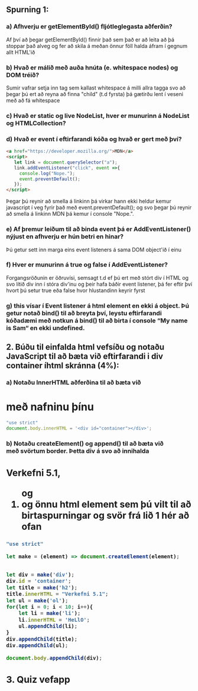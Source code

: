 ## Spurning 1:
### a) Afhverju er getElementById() fljótleglegasta aðferðin?
Af því að þegar getElementById() finnir það sem það er að leita að þá stoppar það alveg og fer að skila á meðan önnur föll halda áfram í gegnum allt HTML'ið
### b) Hvað er málið með auða hnúta (e. whitespace nodes) og DOM tréið?
Sumir vafrar setja inn tag sem kallast whitespace á milli allra tagga svo að þegar þú ert að reyna að finna "child" (t.d fyrsta) þá gætirðu lent í veseni með að fá whitespace
### c) Hvað er static og live NodeList, hver er munurinn á NodeList og HTMLCollection?
### d) Hvað er event í eftirfarandi kóða og hvað er gert með því? 
```html
<a href="https://developer.mozilla.org/">MDN</a>
<script>
   let link = document.querySelector("a");
   link.addEventListener("click", event =>{
     console.log("Nope.");
     event.preventDefault();
   }); 
</script>
```
Þegar þú reynir að smella á linkinn þá virkar hann ekki heldur kemur javascript í veg fyrir það með event.preventDefault(); og svo þegar þú reynir að smella á linkinn MDN þá kemur í console "Nope.".

### e) Af þremur leiðum til að binda event þá er AddEventListener() nýjust en afhverju er hún betri en hinar?
Þú getur sett inn marga eins event listeners á sama DOM object'ið í einu

### f) Hver er munurinn á true og false í AddEventListener?
Forgangsröðunin er öðruvísi, semsagt t.d ef þú ert með stórt div í HTML og svo lítið div inn í stóra div'inu og þeir hafa báðir event listener, þá fer eftir því hvort þú setur true eða false hvor hlustandinn keyrir fyrst

### g) this vísar í Event listener á html element en ekki á object. Þú getur notað bind() til að breyta því, leystu eftirfarandi kóðadæmi með notkun á bind() til að birta í console “My name is Sam“ en ekki undefined.

## 2. Búðu til einfalda html vefsíðu og notaðu JavaScript til að bæta við eftirfarandi i div container íhtml skránna (4%):
### a) Notaðu InnerHTML aðferðina til  að bæta við  <h1> með nafninu þínu
```javascript
"use strict"
document.body.innerHTML = '<div id="container"></div>';
```
### b) Notaðu createElement() og append() til að bæta við <div> með svörtum border. Þetta div á svo að  innihalda  <h2> Verkefni 5.1,  <ol> og <li> og önnu html element sem þú vilt til að birtaspurningar og svör frá lið 1 hér að ofan
```javascript
"use strict"

let make = (element) => document.createElement(element);


let div = make('div');
div.id = 'container';
let title = make('h2');
title.innerHTML = "Verkefni 5.1";
let ul = make('ol');
for(let i = 0; i < 10; i++){
	let li = make('li');
	li.innerHTML = 'HeLlO';
	ul.appendChild(li);
}
div.appendChild(title);
div.appendChild(ul);

document.body.appendChild(div);
```

## 3. Quiz vefapp
